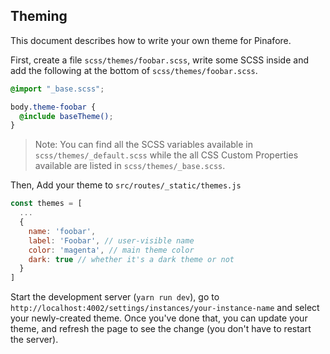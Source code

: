 ## Theming

This document describes how to write your own theme for Pinafore.

First, create a file `scss/themes/foobar.scss`, write some SCSS inside and add
the following at the bottom of `scss/themes/foobar.scss`.
```scss
@import "_base.scss";

body.theme-foobar {
  @include baseTheme();
}
```

> Note: You can find all the SCSS variables available in `scss/themes/_default.scss` 
> while the all CSS Custom Properties available are listed in `scss/themes/_base.scss`.

Then, Add your theme to `src/routes/_static/themes.js`
```js
const themes = [
  ...
  {
    name: 'foobar',
    label: 'Foobar', // user-visible name
    color: 'magenta', // main theme color
    dark: true // whether it's a dark theme or not
  }
]
```

Start the development server (`yarn run dev`), go to 
`http://localhost:4002/settings/instances/your-instance-name` and select your 
newly-created theme. Once you've done that, you can update your theme, and refresh 
the page to see the change (you don't have to restart the server).
